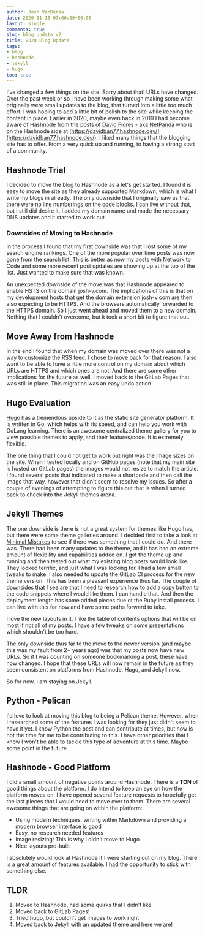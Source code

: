 ```yaml
---
author: Josh VanDeraa
date: 2020-11-18 07:00:00+00:00
layout: single
comments: true
slug: blog_update_v2
title: 2020 Blog Update
tags:
- blog
- hashnode
- jekyll
- hugo
toc: true
---
```



I've changed a few things on the site. Sorry about that! URLs have changed. Over the past week or so I have been working through making some what originally were small updates to the blog, that turned into a little too much effort. I was hoping to add a little bit of polish to the site while keeping the content in place. Earlier in 2020, maybe even back in 2019 I had become aware of Hashnode from the posts of [David Flores - aka NetPanda](https://twitter.com/davidban77) who is on the Hashnode side at [https://davidban77.hashnode.dev/](https://davidban77.hashnode.dev/). I liked many things that the blogging site has to offer. From a very quick up and running, to having a strong start of a
community.

## Hashnode Trial

I decided to move the blog to Hashnode as a let's get started. I found it is easy to move the site as they already supported Markdown, which is what I write my blogs in already. The only downside that I originally saw as that there were no line numberings on the code blocks. I can live without that, but I still did desire it. I added my domain name and made the necessary DNS updates and it started to work out.

### Downsides of Moving to Hashnode

In the process I found that my first downside was that I lost some of my search engine rankings. One of the more popular over time posts was now gone from the search list. This is better as now my posts with Network to Code and some more recent post updates are showing up at the top of the list. Just wanted to make sure that was known.  

An unexpected downside of the move was that Hashnode appeared to enable HSTS on the domain josh-v.com. The implications of this is that on my development hosts that get the domain extension josh-v.com are then also expecting to be HTTPS. And the browsers automatically forwarded to the HTTPS domain. So I just went ahead and moved them to a new domain. Nothing that I couldn't overcome, but it took a short bit to figure that out.

## Move Away from Hashnode

In the end I found that when my domain was moved over there was not a way to customize the RSS feed. I chose to move back for that reason. I also want to be able to have a little more control on my domain about which URLs are HTTPS and which ones are not. And there are some other implications for the future as well. I moved back to the GitLab Pages that was still in place. This migration was an easy undo action.

## Hugo Evaluation

[Hugo](https://gohugo.io/) has a tremendous upside to it as the static site generator platform. It is written in Go, which helps with its speed, and can help you work with GoLang learning. There is an awesome centralized theme gallery for you to view possible themes to apply, and their features/code. It is extremely flexible.  

The one thing that I could not get to work out right was the image sizes on the site. When I tested locally and on GitHub pages (note that my main site is hosted on GitLab pages) the images would not resize to match the article. I found several posts that indicated to make a shortcode and then call the image that way, however that didn't seem to resolve my issues. So after a couple of evenings of attempting to figure this out that is when I turned back to check into the Jekyll themes arena.

## Jekyll Themes

The one downside is there is not a great system for themes like Hugo has, but there were some theme galleries around. I decided first to take a look at [Minimal Mistakes](https://github.com/mmistakes/minimal-mistakes) to see if there was something that I could do. And there was. There had been many updates to the theme, and it has had an extreme amount of flexibility and capabilities added on. I got the theme up and running and then tested out what my existing blog posts would look like. They looked terrific, and just what I was looking for. I had a few small tweaks to make. I also needed to update the GitLab CI process for the new theme version. This has been a pleasant experience thus far. The couple of downsides that I see are that I need to research how to add a copy button to the code snippets where I would like them. I can handle that. And then the deployment length has some added pieces due ot the Ruby install process. I can live with this for now and have some paths forward to take.  

I love the new layouts in it. I like the table of contents options that will be on most if not all of my posts. I have a few tweaks on some presentations which shouldn't be too hard.  

The only downside thus far to the move to the newer version (and maybe this was my fault from 2+ years ago) was that my posts now have new URLs. So if I was counting on someone bookmarking a post, these have now changed. I hope that these URLs will now remain in the future as they seem consistent on platforms from Hashnode, Hugo, and Jekyll now.  

So for now, I am staying on Jekyll. 

## Python - Pelican

I'd love to look at moving this blog to being a Pelican theme. However, when I researched some of the features I was looking for they just didn't seem to have it yet. I know Python the best and can contribute at times, but now is not the time for me to be contributing to this. I have other priorities that I know I won't be able to tackle this type of adventure at this time. Maybe some point in the future.

## Hashnode - Good Platform

I did a small amount of negative points around Hashnode. There is a **TON** of good things about the platform. I do intend to keep an eye on how the platform moves on. I have opened several feature requests to hopefully get the last pieces that I would need to move over to them. There are several awesome things that are going on within the platform:

* Using modern techniques, writing within Markdown and providing a modern browser interface is good
* Easy, no research needed features
* Image resizing! This is why I didn't move to Hugo
* Nice layouts pre-built

I absolutely would look at Hashnode if I were starting out on my blog. There is a great amount of features available. I had the opportunity to stick with something else.

## TLDR

1. Moved to Hashnode, had some quirks that I didn't like
2. Moved back to GitLab Pages!
3. Tried hugo, but couldn't get images to work right
4. Moved back to Jekyll with an updated theme and here we are!
